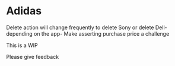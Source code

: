 # Adidas


Delete action will change frequently to delete Sony or delete Dell- depending on the app- 
Make asserting purchase price a challenge

This is a WIP 

Please give feedback

